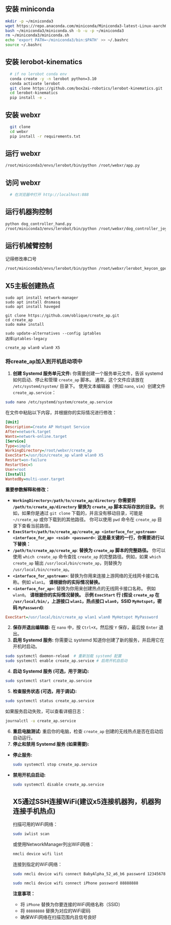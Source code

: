
## 安装 miniconda

```bash
mkdir -p ~/miniconda3
wget https://repo.anaconda.com/miniconda/Miniconda3-latest-Linux-aarch64.sh -O ~/miniconda3/miniconda.sh
bash ~/miniconda3/miniconda.sh -b -u -p ~/miniconda3
rm ~/miniconda3/miniconda.sh
echo 'export PATH=~/miniconda3/bin:$PATH' >> ~/.bashrc
source ~/.bashrc
```

## 安装 lerobot-kinematics

```bash
  # if no lerobot conda env
  conda create -y -n lerobot python=3.10
  conda activate lerobot
  git clone https://github.com/box2ai-robotics/lerobot-kinematics.git
  cd lerobot-kinematics
  pip install -e .
```

## 安装 webxr

```bash
  git clone
  cd webxr
  pip install -r requirements.txt
```

## 运行 webxr

```bash
/root/miniconda3/envs/lerobot/bin/python /root/webxr/app.py
```

## 访问 webxr

```bash
  # 在浏览器中打开 http://localhost:888
```

## 运行机器狗控制

```bash
python dog_controller_hand.py 
/root/miniconda3/envs/lerobot/bin/python /root/webxr/dog_controller_joystick.py
```

## 运行机械臂控制

记得修改串口号

```bash
/root/miniconda3/envs/lerobot/bin/python /root/webxr/lerobot_keycon_gpos_real.py
```

## X5主板创建热点

```shell
sudo apt install network-manager 
sudo apt install dnsmasq 
sudo apt install haveged
```

```shell
git clone https://github.com/oblique/create_ap.git
cd create_ap
sudo make install
```

```shell
sudo update-alternatives --config iptables
选择iptables-legacy
```

```shell
create_ap wlan0 wlan0 X5
```

### 将create_ap加入到开机启动项中

1. **创建 Systemd 服务单元文件:**
你需要创建一个服务单元文件，告诉 systemd 如何启动、停止和管理 `create_ap` 脚本。  通常，这个文件应该放在 `/etc/systemd/system/` 目录下。
使用文本编辑器（例如 `nano`, `vim`）创建文件 `create_ap.service`：

```bash
sudo nano /etc/systemd/system/create_ap.service
```

在文件中粘贴以下内容，并根据你的实际情况进行修改：

```ini
[Unit]
Description=Create AP Hotspot Service
After=network.target 
Wants=network-online.target  
[Service]
Type=simple
WorkingDirectory=/root/webxr/create_ap 
ExecStart=/usr/bin/create_ap wlan0 wlan0 X5
Restart=on-failure  
RestartSec=5 
User=root  
[Install]
WantedBy=multi-user.target 
```

**重要参数解释和修改：**

* **`WorkingDirectory=/path/to/create_ap/directory`**:  **你需要将 `/path/to/create_ap/directory` 替换为 `create_ap` 脚本实际存放的目录。**  例如，如果你是通过 `git clone` 下载的，并且没有移动目录，可能是 `~/create_ap` 或你下载到的其他路径。  你可以使用 `pwd` 命令在 `create_ap` 目录下查看当前路径。
* **`ExecStart=/path/to/create_ap/create_ap <interface_for_upstream> <interface_for_ap> <ssid> <password>`**: **这是最关键的一行，你需要进行以下替换：**
* **`/path/to/create_ap/create_ap`**:  **替换为 `create_ap` 脚本的完整路径。**  你可以使用 `which create_ap` 命令查找 `create_ap` 的完整路径。例如，如果 `which create_ap` 输出 `/usr/local/bin/create_ap`，则替换为 `/usr/local/bin/create_ap`。
* **`<interface_for_upstream>`**:  替换为你用来连接上游网络的无线网卡接口名称。例如 `wlan1`。  **请根据你的实际情况替换。**
* **`<interface_for_ap>`**: 替换为你用来创建热点的无线网卡接口名称。 例如 `wlan0`。 **请根据你的实际情况替换。**
**示例 `ExecStart` 行 (假设 `create_ap` 在 `/usr/local/bin/`，上游接口 `wlan1`，热点接口 `wlan0`，SSID `MyHotspot`，密码 `MyPassword`)**:

```ini
ExecStart=/usr/local/bin/create_ap wlan1 wlan0 MyHotspot MyPassword
```

2. **保存并退出编辑器:**  在 `nano` 中，按 `Ctrl+X`，然后按 `Y` 保存，最后按 `Enter` 退出。
3. **启用 Systemd 服务:**
你需要让 systemd 知道你创建了新的服务，并启用它在开机时启动。

```bash
sudo systemctl daemon-reload  # 重新加载 systemd 配置
sudo systemctl enable create_ap.service # 启用开机自启动
```

4. **启动 Systemd 服务 (可选，用于测试):**

```bash
sudo systemctl start create_ap.service
```

5. **检查服务状态 (可选，用于调试):**

```bash
sudo systemctl status create_ap.service
```

如果服务启动失败，可以查看详细日志：

```bash
journalctl -u create_ap.service
```

6. **重启电脑测试:**
重启你的电脑，检查 `create_ap` 创建的无线热点是否在启动后自动运行。
7. **停止和禁用 Systemd 服务 (如果需要):**

* **停止服务:**

  ```bash
  sudo systemctl stop create_ap.service
  ```

* **禁用开机自启动:**

  ```bash
  sudo systemctl disable create_ap.service
  ```

  ## X5通过SSH连接WiFi(建议x5连接机器狗，机器狗连接手机热点)

  扫描可用的WiFi网络：

  ```bash
  sudo iwlist scan
  ```

  或使用NetworkManager列出WiFi网络：

  ```bash
  nmcli device wifi list
  ```

  连接到指定的WiFi网络：

  ```bash
  sudo nmcli device wifi connect BabyAlpha_52_a6_b6 password 12345678

  sudo nmcli device wifi connect iPhone password 88888888
  ```

  **注意事项：**
  * 将 `iPhone` 替换为你要连接的WiFi网络名称（SSID）
  * 将 `88888888` 替换为对应的WiFi密码
  * 确保WiFi网络在扫描范围内且信号良好
